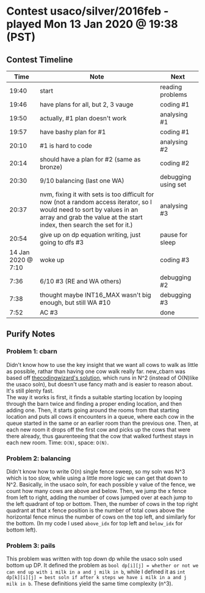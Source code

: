# Contest usaco/silver/2016feb - played Mon 13 Jan 2020 @ 19:38 (PST)

## Contest Timeline

| Time | Note | Next |
|----|----|----|
19:40 | start | reading problems
19:46 | have plans for all, but 2, 3 vauge | coding #1
19:50 | actually, #1 plan doesn't work | analysing #1
19:57 | have bashy plan for #1 | coding #1
20:10 | #1 is hard to code | analysing #2
20:14 | should have a plan for #2 (same as bronze) | coding #2
20:30 | 9/10 balancing (last one WA) | debugging using set
20:37 | nvm, fixing it with sets is too difficult for now (not a random access iterator, so I would need to sort by values in an array and grab the value at the start index, then search the set for it.) | analysing #3
20:54 | give up on dp equation writing, just going to dfs #3 | pause for sleep 
14 Jan 2020 @ 7:10 | woke up | coding #3
7:36 | 6/10 #3 (RE and WA others) | debugging #2
7:38 | thought maybe INT16_MAX wasn't big enough, but still WA #10 | debugging #3
7:52 | AC #3 | done


## Purify Notes

### Problem 1: cbarn

Didn't know how to use the key insight that we want all cows to walk as little as possible, rathar than having one cow walk really far.
new_cbarn was based off [thecodingwizard's solution](https://github.com/thecodingwizard/competitive-programming/blob/master/USACO/2016feb/gold/cbarn.cpp), which runs in N^2 (instead of O(N)like the usaco soln), but doesn't use fancy math and is easier to reason about. It's still plenty fast.  
The way it works is first, it finds a suitable starting location by looping through the barn twice and finding a proper ending location, and then adding one. Then, it starts going around the rooms from that starting location and puts all cows it encounters in a queue, where each cow in the queue started in the same or an earlier room than the previous one. Then, at each new room it drops off the first cow and picks up the cows that were there already, thus gaurenteeing that the cow that walked furthest stays in each new room. Time: `O(N)`, space: `O(N)`.

### Problem 2: balancing

Didn't know how to write O(n) single fence sweep, so my soln was N^3 which is too slow, while using a little more logic we can get that down to N^2.
Basically, in the usaco soln, for each possible y value of the fence, we count how many cows are above and below. Then, we jump the x fence from left to right, adding the number of cows jumped over at each jump to the left quadrant of top or bottom. Then, the number of cows in the top right quadrant at that x fence position is the number of total cows above the horizontal fence minus the number of cows on the top left, and similarly for the bottom. (In my code I used `above_idx` for top left and `below_idx` for bottom left).

### Problem 3: pails

This problem was written with top down dp while the usaco soln used bottom up DP. It defined the problem as `bool dp[i][j] = whether or not we can end up with i milk in a and j milk in b`, while I defined it as `int dp[k][i][j] = best soln if after k steps we have i milk in a and j milk in b`. These definitions yield the same time complexity (n^3).

